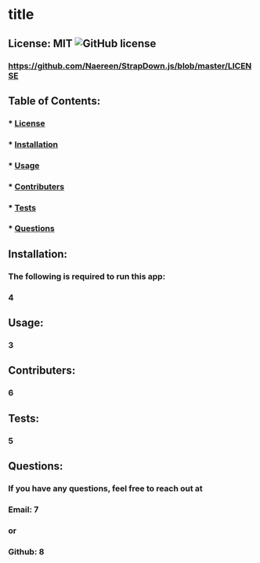 
  # title

  ## License: MIT ![GitHub license](https://img.shields.io/github/license/Naereen/StrapDown.js.svg)
  ### https://github.com/Naereen/StrapDown.js/blob/master/LICENSE

  ## Table of Contents:
  ### * [License](#license)
  ### * [Installation](#installation)
  ### * [Usage](#usage)
  ### * [Contributers](#contributers)
  ### * [Tests](#tests)
  ### * [Questions](#Questions)

  ## Installation:
  ### The following is required to run this app:
  ### 4

  ## Usage:
  ### 3

  ## Contributers:
  ### 6

  ## Tests: 
  ### 5

  ## Questions:
  ### If you have any questions, feel free to reach out at
  ### Email: 7
  ### or 
  ### Github: 8
